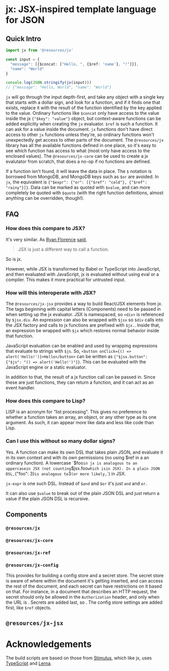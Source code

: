 # jx: JSX-inspired template language for JSON

## Quick Intro

``` ts
import jx from '@resources/jx'

const input = {
  "message": [{$concat: ["Hello, ", {$ref: 'name'}, "!"]}],
  "name": "World"
}

console.log(JSON.stringify(jx(input)))
// {"message": "Hello, World", "name": "World"}
```

`jx` will go through the input depth-first, and take any object with a single
key that starts with a dollar sign, and look for a function, and if it
finds one that exists, replace it with the result of the function identified
by the key applied to the value. Ordinary functions like `$concat` only have
access to the value inside the jx `{"$key": "value"}` object, but
context-aware functions can be added explicitly when creating the `jx`
evaluator. `$ref` is such a function. It can ask for a value inside the
document. `jx` functions don't have direct access to other `jx` functions
unless they're, so ordinary functions won't unexpectedly get access to other
parts of the document. The `@resources/jx` library has all the available
functions defined in one place, so it's easy to see which function has access
to what (most only have access to the enclosed values). The
`@resources/jx-core` can be used to create a jx evalutator from scratch, that
does a no-op if no functions are defined.

If a function isn't found, it will leave the data in place. The `$` notation
is borrowed from MongoDB, and MongoDB keys such as `$or` are avoided. In `jx`,
the equivalent is `{"$expr": {"or": [{"$ref": "cold"}, {"$ref": "rainy"}]}`.
Data can be marked as quoted with `$value`, and can more completely be quoted
with `$quote` (with the right function definitions, almost anything can be
overridden, though!).

## FAQ

### How does this compare to JSX?

It's very similar. As [Ryan Florence](http://ryanflorence.com/)
[said](https://medium.com/@ryanflorence/jsx-is-just-a-different-way-to-call-a-function-you-cant-return-two-functions-calls-87c4bc081664),

> JSX is just a different way to call a function.

So is jx.

However, while JSX is transformed by Babel or TypeScript into JavaScript, and
then evaluated with JavaScript, jx is evaluated without using eval or a
compiler. This makes it more practical for untrusted input.

### How will this interoperate with JSX?

The `@resources/jx-jsx` provides a way to build React/JSX elements from jx.
The tags beginning with capital letters (Components) need to be passed in
when setting up the jx evaluator. JSX is namespaced, so `<div>` is
referenced by `$jsx.div`. An expression can also be wrapped with `$jsx` so
`$div` calls into the JSX factory and calls to jx functions are prefixed
with `$jx.`. Inside that, an expression be wrapped with `$jx` which
restores normal behavior inside that function.

JavaScript evaluation can be enabled and used by wrapping expressions that
evaluate to strings with `$js`. So,
`<button onClick={() => alert('Hello!')}>Hello</button>` can be written as
`{"$jsx.button": {"$js": "() => alert('Hello!')"}}`. This can be evaluated
with the JavaScript engine or a static evaluator.

In addition to that, the result of a jx function call can be passed in.
Since these are just functions, they can return a function, and it can act
as an event handler.

### How does this compare to Lisp?

LISP is an acronym for "list processing". This gives no preference to
whether a function takes an array, an object, or any other type as its one
argument. As such, it can appear more like data and less like code than
Lisp.

### Can I use this without so many dollar signs?

Yes. A function can make its own DSL that takes plain JSON, and evaluate
it in its own context and with its own permissions (no using $ref in a
an ordinary function). A lowercase `$foo` in jx is analogous to an
uppercase `<Foo>` in JSX (not counting `$jsx.foo` which is `<foo>` in JSX).
In a plain JSON DSL, `{"foo": 3}` is analogous to `<foo>3</foo>` (or
more likely, `<foo value={3}/>`) in JSX.

`jx-expr` is one such DSL. Instead of `$and` and `$or` it's just `and` and
`or`.

It can also use `$value` to break out of the plain JSON DSL and just return a
value if the plain JSON DSL is recursive.

## Components

### `@resources/jx`

### `@resources/jx-core`

### `@resources/jx-ref`

### `@resources/jx-config`

This provides for building a config store and a secret store. The secret
store is aware of where within the document it's getting inserted, and can
access the rest of the document, and each secret can have restrictions on
it based on that. For instance, in a document that describes an HTTP
request, the secret should only be allowed in the `Authorization` header,
and only when the URL is . Secrets are added last, so . The config store settings are added first,
like `$ref` objects.

## `@resources/jx-jsx`

# Acknowledgements

The build scripts are based on those from [Stimulus](https://stimulusjs.org/),
which like jx, uses [TypeScript](https://github.com/Microsoft/TypeScript)
and [Lerna](https://lernajs.io/).